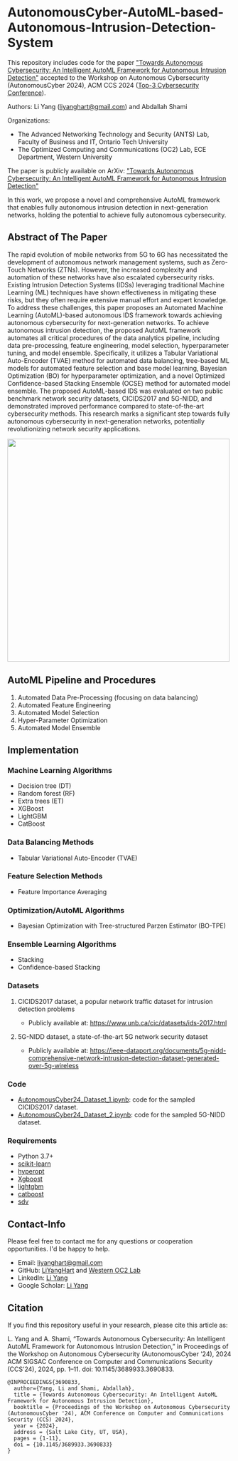 # AutonomousCyber-AutoML-based-Autonomous-Intrusion-Detection-System
This repository includes code for the paper ["Towards Autonomous Cybersecurity: An Intelligent AutoML Framework for Autonomous Intrusion Detection"](https://arxiv.org/abs/2409.03141) accepted to the Workshop on Autonomous Cybersecurity (AutonomousCyber 2024), ACM CCS 2024 ([Top-3 Cybersecurity Conference](http://jianying.space/conference-ranking.html)).  

Authors: Li Yang (liyanghart@gmail.com) and Abdallah Shami  

Organizations: 
- The Advanced Networking Technology and Security (ANTS) Lab, Faculty of Business and IT, Ontario Tech University
- The Optimized Computing and Communications (OC2) Lab, ECE Department, Western University

The paper is publicly available on ArXiv: ["Towards Autonomous Cybersecurity: An Intelligent AutoML Framework for Autonomous Intrusion Detection"](https://arxiv.org/pdf/2409.03141)

In this work, we propose a novel and comprehensive AutoML framework that enables fully autonomous intrusion detection in next-generation networks, holding the potential to achieve fully autonomous cybersecurity. 

## Abstract of The Paper
The rapid evolution of mobile networks from 5G to 6G has necessitated the development of autonomous network management systems, such as Zero-Touch Networks (ZTNs). However, the increased complexity and automation of these networks have also escalated cybersecurity risks. Existing Intrusion Detection Systems (IDSs) leveraging traditional Machine Learning (ML) techniques have shown effectiveness in mitigating these risks, but they often require extensive manual effort and expert knowledge. To address these challenges, this paper proposes an Automated Machine Learning (AutoML)-based autonomous IDS framework towards achieving autonomous cybersecurity for next-generation networks. To achieve autonomous intrusion detection, the proposed AutoML framework automates all critical procedures of the data analytics pipeline, including data pre-processing, feature engineering, model selection, hyperparameter tuning, and model ensemble. Specifically, it utilizes a Tabular Variational Auto-Encoder (TVAE) method for automated data balancing, tree-based ML models for automated feature selection and base model learning, Bayesian Optimization (BO) for hyperparameter optimization, and a novel Optimized Confidence-based Stacking Ensemble (OCSE) method for automated model ensemble. The proposed AutoML-based IDS was evaluated on two public benchmark network security datasets, CICIDS2017 and 5G-NIDD, and demonstrated improved performance compared to state-of-the-art cybersecurity methods. This research marks a significant step towards fully autonomous cybersecurity in next-generation networks, potentially revolutionizing network security applications.

<p float="left">
  <img src="https://github.com/Western-OC2-Lab/AutonomousCyber-AutoML-based-Autonomous-Intrusion-Detection-System/blob/main/Framework.jpg" width="500" />
</p>

## AutoML Pipeline and Procedures
1. Automated Data Pre-Processing (focusing on data balancing)
2. Automated Feature Engineering
3. Automated Model Selection
4. Hyper-Parameter Optimization
5. Automated Model Ensemble

## Implementation
### Machine Learning Algorithms  
* Decision tree (DT)
* Random forest (RF)
* Extra trees (ET)
* XGBoost  
* LightGBM  
* CatBoost

### Data Balancing Methods
* Tabular Variational Auto-Encoder (TVAE)

### Feature Selection Methods
* Feature Importance Averaging

### Optimization/AutoML Algorithms  
* Bayesian Optimization with Tree-structured Parzen Estimator (BO-TPE)

### Ensemble Learning Algorithms  
* Stacking
* Confidence-based Stacking

### Datasets 
1. CICIDS2017 dataset, a popular network traffic dataset for intrusion detection problems
   * Publicly available at: https://www.unb.ca/cic/datasets/ids-2017.html  
   
2. 5G-NIDD dataset, a state-of-the-art 5G network security dataset
   * Publicly available at: https://ieee-dataport.org/documents/5g-nidd-comprehensive-network-intrusion-detection-dataset-generated-over-5g-wireless

### Code  
* [AutonomousCyber24_Dataset_1.ipynb](): code for the sampled CICIDS2017 dataset.  
* [AutonomousCyber24_Dataset_2.ipynb](): code for the sampled 5G-NIDD dataset.
  

### Requirements  
* Python 3.7+ 
* [scikit-learn](https://scikit-learn.org/stable/)  
* [hyperopt](https://github.com/hyperopt/hyperopt)  
* [Xgboost](https://xgboost.readthedocs.io/en/latest/python/python_intro.html)
* [lightgbm](https://lightgbm.readthedocs.io/en/v3.3.2/Python-Intro.html)
* [catboost](https://xgboost.readthedocs.io/en/latest/python/python_intro.html)
* [sdv](https://docs.sdv.dev/sdv)

## Contact-Info
Please feel free to contact me for any questions or cooperation opportunities. I'd be happy to help.
* Email: [liyanghart@gmail.com](mailto:liyanghart@gmail.com)
* GitHub: [LiYangHart](https://github.com/LiYangHart) and [Western OC2 Lab](https://github.com/Western-OC2-Lab/)
* LinkedIn: [Li Yang](https://www.linkedin.com/in/li-yang-phd-65a190176/)  
* Google Scholar: [Li Yang](https://scholar.google.com.eg/citations?user=XEfM7bIAAAAJ&hl=en)

## Citation
If you find this repository useful in your research, please cite this article as:  

L. Yang and A. Shami, “Towards Autonomous Cybersecurity: An Intelligent AutoML Framework for Autonomous Intrusion Detection,” in Proceedings of the Workshop on Autonomous Cybersecurity (AutonomousCyber ’24), 2024 ACM SIGSAC Conference on Computer and Communications Security (CCS’24), 2024, pp. 1–11. doi: 10.1145/3689933.3690833.

```
@INPROCEEDINGS{3690833,
  author={Yang, Li and Shami, Abdallah},
  title = {Towards Autonomous Cybersecurity: An Intelligent AutoML Framework for Autonomous Intrusion Detection},
  booktitle = {Proceedings of the Workshop on Autonomous Cybersecurity (AutonomousCyber '24), ACM Conference on Computer and Communications Security (CCS) 2024},
  year = {2024},
  address = {Salt Lake City, UT, USA},
  pages = {1-11},
  doi = {10.1145/3689933.3690833}
}
```
